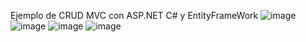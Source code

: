 Ejemplo de CRUD MVC con ASP.NET C# y EntityFrameWork
![image](https://github.com/user-attachments/assets/08ba00c6-d7f3-4ba0-a309-84680d7e3322)
![image](https://github.com/user-attachments/assets/53907550-92de-4cef-88b0-60cd18d535e2)
![image](https://github.com/user-attachments/assets/b8753be8-fa24-4333-81b0-3aef69e98ca1)
![image](https://github.com/user-attachments/assets/937ac182-74d0-4617-a287-163116836417)



